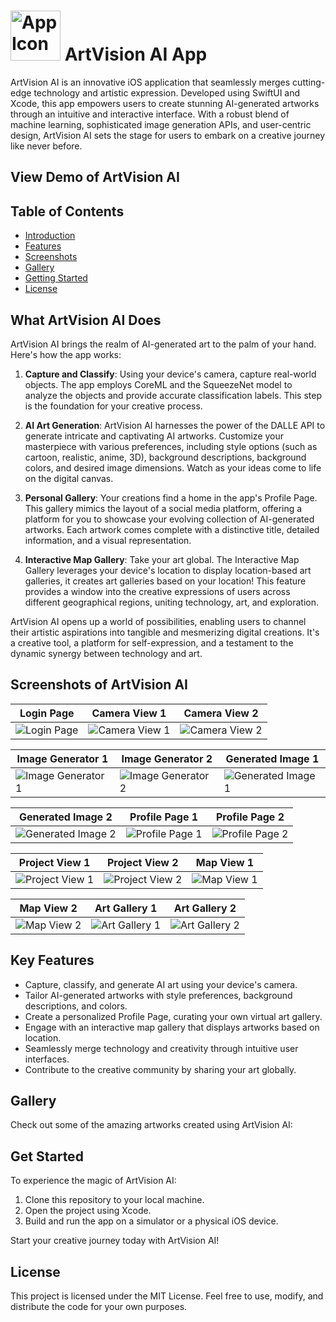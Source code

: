 # <img src="screenshots/AppIcon.png" alt="App Icon" width="80" height="80"> ArtVision AI App




ArtVision AI is an innovative iOS application that seamlessly merges cutting-edge technology and artistic expression. Developed using SwiftUI and Xcode, this app empowers users to create stunning AI-generated artworks through an intuitive and interactive interface. With a robust blend of machine learning, sophisticated image generation APIs, and user-centric design, ArtVision AI sets the stage for users to embark on a creative journey like never before.

## View Demo of ArtVision AI

## Table of Contents
- [Introduction](#What-ArtVision-AI-Does)
- [Features](#Key-Features)
- [Screenshots](#Screenshots-of-ArtVision-AI)
- [Gallery](#gallery)
- [Getting Started](#Get-Started)
- [License](#license)

## What ArtVision AI Does

ArtVision AI brings the realm of AI-generated art to the palm of your hand. Here's how the app works:

1. **Capture and Classify**: Using your device's camera, capture real-world objects. The app employs CoreML and the SqueezeNet model to analyze the objects and provide accurate classification labels. This step is the foundation for your creative process.

2. **AI Art Generation**: ArtVision AI harnesses the power of the DALLE API to generate intricate and captivating AI artworks. Customize your masterpiece with various preferences, including style options (such as cartoon, realistic, anime, 3D), background descriptions, background colors, and desired image dimensions. Watch as your ideas come to life on the digital canvas.

3. **Personal Gallery**: Your creations find a home in the app's Profile Page. This gallery mimics the layout of a social media platform, offering a platform for you to showcase your evolving collection of AI-generated artworks. Each artwork comes complete with a distinctive title, detailed information, and a visual representation.

4. **Interactive Map Gallery**: Take your art global. The Interactive Map Gallery leverages your device's location to display location-based art galleries, it creates art galleries based on your location! This feature provides a window into the creative expressions of users across different geographical regions, uniting technology, art, and exploration.

ArtVision AI opens up a world of possibilities, enabling users to channel their artistic aspirations into tangible and mesmerizing digital creations. It's a creative tool, a platform for self-expression, and a testament to the dynamic synergy between technology and art.

## Screenshots of ArtVision AI

| Login Page | Camera View 1 | Camera View 2 |
|------------|---------------|---------------|
| ![Login Page](screenshots/login.PNG) | ![Camera View 1](screenshots/camerapic1.PNG) | ![Camera View 2](screenshots/camerapic2.PNG) |

| Image Generator 1 | Image Generator 2 | Generated Image 1 |
|-------------------|-------------------|-------------------|
| ![Image Generator 1](screenshots/im2.PNG) | ![Image Generator 2](screenshots/im1.PNG) | ![Generated Image 1](screenshots/generated1.PNG) |

| Generated Image 2 | Profile Page 1 | Profile Page 2 |
|-------------------|-----------------|-----------------|
| ![Generated Image 2](screenshots/generated2.PNG) | ![Profile Page 1](screenshots/profile1.PNG) | ![Profile Page 2](screenshots/profile2.PNG) |

| Project View 1 | Project View 2 | Map View 1 |
|-----------------|-----------------|------------|
| ![Project View 1](screenshots/project1.PNG) | ![Project View 2](screenshots/project2.PNG) | ![Map View 1](screenshots/map4.PNG) |

| Map View 2 | Art Gallery 1 | Art Gallery 2 |
|------------|---------------|---------------|
| ![Map View 2](screenshots/map3.PNG) | ![Art Gallery 1](screenshots/artgallery1.PNG) | ![Art Gallery 2](screenshots/artgallery2.PNG) |


## Key Features

- Capture, classify, and generate AI art using your device's camera.
- Tailor AI-generated artworks with style preferences, background descriptions, and colors.
- Create a personalized Profile Page, curating your own virtual art gallery.
- Engage with an interactive map gallery that displays artworks based on location.
- Seamlessly merge technology and creativity through intuitive user interfaces.
- Contribute to the creative community by sharing your art globally.

## Gallery
Check out some of the amazing artworks created using ArtVision AI:

## Get Started

To experience the magic of ArtVision AI:

1. Clone this repository to your local machine.
2. Open the project using Xcode.
3. Build and run the app on a simulator or a physical iOS device.

Start your creative journey today with ArtVision AI!

## License
This project is licensed under the MIT License. Feel free to use, modify, and distribute the code for your own purposes.

